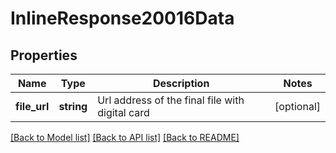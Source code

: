 # InlineResponse20016Data

## Properties
Name | Type | Description | Notes
------------ | ------------- | ------------- | -------------
**file_url** | **string** | Url address of the final file with digital card | [optional] 

[[Back to Model list]](../../README.md#documentation-for-models) [[Back to API list]](../../README.md#documentation-for-api-endpoints) [[Back to README]](../../README.md)

